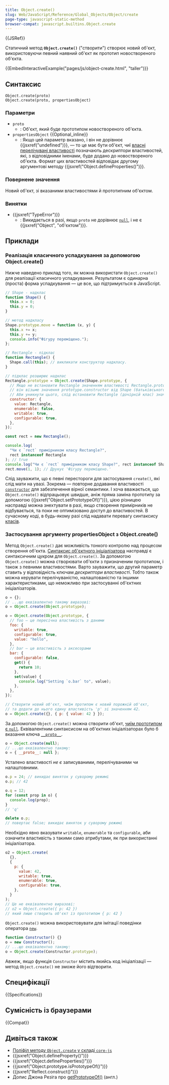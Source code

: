 ```yaml
---
title: Object.create()
slug: Web/JavaScript/Reference/Global_Objects/Object/create
page-type: javascript-static-method
browser-compat: javascript.builtins.Object.create
---
```


{{JSRef}}

Статичний метод **`Object.create()`** ("створити") створює новий об'єкт, використовуючи певний наявний об'єкт як прототип новоствореного об'єкта.

{{EmbedInteractiveExample("pages/js/object-create.html", "taller")}}

## Синтаксис

```js-nolint
Object.create(proto)
Object.create(proto, propertiesObject)
```

### Параметри

- `proto`
  - : Об'єкт, який буде прототипом новоствореного об'єкта.
- `propertiesObject` {{Optional_inline}}
  - : Якщо цей параметр вказано, і він не дорівнює {{jsxref("undefined")}}, — то це має бути об'єкт, чиї [власні перелічувані властивості](/uk/docs/Web/JavaScript/Enumerability_and_ownership_of_properties) позначають дескриптори властивостей, які, з відповідними іменами, буде додано до новоствореного об'єкта. Формат цих властивостей відповідає другому аргументові методу {{jsxref("Object.defineProperties()")}}.

### Повернене значення

Новий об'єкт, зі вказаними властивостями й прототипним об'єктом.

### Винятки

- {{jsxref("TypeError")}}
  - : Викидається в разі, якщо `proto` не дорівнює [`null`](/uk/docs/Web/JavaScript/Reference/Operators/null), і не є {{jsxref("Object", "об'єктом")}}.

## Приклади

### Реалізація класичного успадкування за допомогою Object.create()

Нижче наведено приклад того, як можна використати `Object.create()` для реалізації класичного успадкування. Результатом є одинарна (проста) форма успадкування — це все, що підтримується в JavaScript.

```js
// Shape - надклас
function Shape() {
  this.x = 0;
  this.y = 0;
}

// метод надкласу
Shape.prototype.move = function (x, y) {
  this.x += x;
  this.y += y;
  console.info("Фігуру переміщено.");
};

// Rectangle - підклас
function Rectangle() {
  Shape.call(this); // викликати конструктор надкласу.
}

// підклас розширює надклас
Rectangle.prototype = Object.create(Shape.prototype, {
  // Якщо не встановити Rectangle значенням властивості Rectangle.prototype.constructor,
  // він візьме значення prototype.constructor від Shape (батьківського класу).
  // Аби уникнути цього, слід встановити Rectangle (дочірній клас) значенням prototype.constructor.
  constructor: {
    value: Rectangle,
    enumerable: false,
    writable: true,
    configurable: true,
  },
});

const rect = new Rectangle();

console.log(
  "Чи є `rect` примірником класу Rectangle?",
  rect instanceof Rectangle
); // true
console.log("Чи є `rect` примірником класу Shape?", rect instanceof Shape); // true
rect.move(1, 1); // Друкує 'Фігуру переміщено.'
```

Слід зауважити, що є певні перестороги для застосування `create()`, які слід мати на увазі. Зокрема — повторне додавання властивості [`constructor`](/uk/docs/Web/JavaScript/Reference/Global_Objects/Object/constructor) для забезпечення вірної семантики. І хоча вважається, що `Object.create()` відпрацьовує швидше, аніж пряма заміна прототипу за допомогою {{jsxref("Object.setPrototypeOf()")}}, цією різницею насправді можна знехтувати в разі, якщо створення примірників не відбувається, та поки не оптимізовано доступ до властивостей. В сучасному коді, в будь-якому разі слід надавати перевагу синтаксису [класів](/uk/docs/Web/JavaScript/Reference/Classes).

### Застосування аргументу propertiesObject з Object.create()

Метод `Object.create()` дає можливість тонкого контролю над процесом створення об'єкта. [Синтаксис об'єктного ініціалізатора](/uk/docs/Web/JavaScript/Reference/Operators/Object_initializer) насправді є синтаксичним цукром для `Object.create()`. За допомогою `Object.create()` можна створювати об'єкти з призначеним прототипом, і також з певними властивостями. Варто зауважити, що другий параметр ставить у відповідність ключам _дескриптори властивості_. Тобто також можна керувати перелічуваністю, налаштованістю та іншими характеристиками, що неможливо при застосуванні об'єктних ініціалізаторів.

```js
o = {};
// ...що еквівалентно такому виразові:
o = Object.create(Object.prototype);

o = Object.create(Object.prototype, {
  // foo — це пересічна властивість з даними
  foo: {
    writable: true,
    configurable: true,
    value: "hello",
  },
  // bar — це властивість з аксесорами
  bar: {
    configurable: false,
    get() {
      return 10;
    },
    set(value) {
      console.log("Setting `o.bar` to", value);
    },
  },
});

// Створити новий об'єкт, чиїм протипом є новий порожній об'єкт,
// та додати до нього єдину властивість 'p' зі значенням 42.
o = Object.create({}, { p: { value: 42 } });
```

За допомогою `Object.create()` можна створити об'єкт, [чиїм прототипом є `null`](/uk/docs/Web/JavaScript/Reference/Global_Objects/Object#null-prototypni-obiekty). Еквівалентним синтаксисом на об'єктних ініціалізаторах було б вказання ключа [`__proto__`](/uk/docs/Web/JavaScript/Reference/Operators/Object_initializer#vstanovliuvach-prototypu).

```js
o = Object.create(null);
// ...що еквівалентно такому:
o = { __proto__: null };
```

Усталено властивості _не є_ записуваними, перелічуваними чи налаштовними.

```js
o.p = 24; // викидає виняток у суворому режимі
o.p; // 42

o.q = 12;
for (const prop in o) {
  console.log(prop);
}
// 'q'

delete o.p;
// повертає false; викидає виняток у суворому режимі
```

Необхідно явно вказувати `writable`, `enumerable` та `configurable`, аби означити властивість з такими само атрибутами, як при використанні ініціалізатора.

```js
o2 = Object.create(
  {},
  {
    p: {
      value: 42,
      writable: true,
      enumerable: true,
      configurable: true,
    },
  }
);
// Це не еквівалентно виразові:
// o2 = Object.create({ p: 42 })
// який лише створить об'єкт із прототипом { p: 42 }
```

`Object.create()` можна використовувати для імітації поведінки оператора [`new`](/uk/docs/Web/JavaScript/Reference/Operators/new).

```js
function Constructor() {}
o = new Constructor();
// ...що еквівалентно такому:
o = Object.create(Constructor.prototype);
```

Авжеж, якщо функція `Constructor` містить якийсь код ініціалізації — метод `Object.create()` не зможе його відтворити.

## Специфікації

{{Specifications}}

## Сумісність із браузерами

{{Compat}}

## Дивіться також

- [Поліфіл методу `Object.create` у складі `core-js`](https://github.com/zloirock/core-js#ecmascript-object)
- {{jsxref("Object.defineProperty()")}}
- {{jsxref("Object.defineProperties()")}}
- {{jsxref("Object.prototype.isPrototypeOf()")}}
- {{jsxref("Reflect.construct()")}}
- Допис Джона Резіга про [getPrototypeOf()](https://johnresig.com/blog/objectgetprototypeof/) (англ.)
